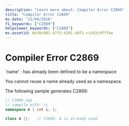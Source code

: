```yaml
---
description: "Learn more about: Compiler Error C2869"
title: "Compiler Error C2869"
ms.date: "11/04/2016"
f1_keywords: ["C2869"]
helpviewer_keywords: ["C2869"]
ms.assetid: 6e30c001-47f3-4101-b9f1-cc542c9fffae
---
```

# Compiler Error C2869

'name' : has already been defined to be a namespace

You cannot reuse a name already used as a namespace.

The following sample generates C2869:

```cpp
// C2869.cpp
// compile with: /c
namespace A { int i; };

class A {};   // C2869, A is already used
```
